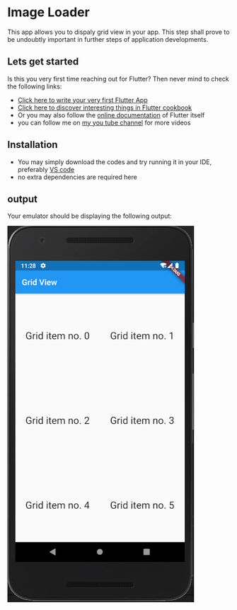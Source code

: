   # Image Loader 

   This app allows you to dispaly grid view in your app. This step shall prove to be undoubtly important in further steps of application developments. 
 
 ## Lets get started
 Is this you very first time reaching out for Flutter? Then never mind to check the following links:

 - [Click here to write your very first Flutter App](https://flutter.dev/docs/get-started/codelab)
 - [Click here to discover interesting things in Flutter cookbook](https://flutter.dev/docs/cookbook)
 - Or you may also follow the [online documentation](https://flutter.dev/docs) of Flutter itself
 - you can follow me on [my you tube channel](https://www.youtube.com/watch?v=z6RFqhxMdvY) for more videos

## Installation
 
 - You may simply download the codes and try running it in your IDE, preferably [VS code](https://code.visualstudio.com/download) 
 - no extra dependencies are required here
  

## output
 Your emulator should be displaying the following output:
 
 ![](https://github.com/srijanabhusal/fluter-grid-view/blob/master/grid_view.PNG)

 
